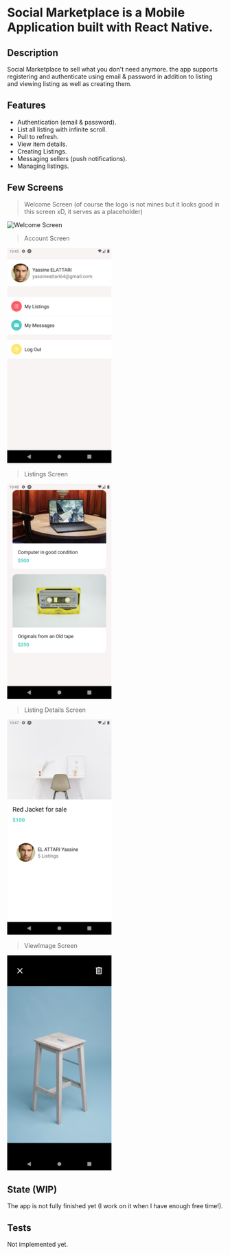 # Social Marketplace is a Mobile Application built with React Native.

## Description
Social Marketplace to sell what you don't need anymore. the app supports registering and authenticate using email & password in addition to listing and viewing listing as well as creating them.

## Features
- Authentication (email & password).
- List all listing with infinite scroll.
- Pull to refresh.
- View item details.
- Creating Listings.
- Messaging sellers (push notifications).
- Managing listings.

## Few Screens

> Welcome Screen (of course the logo is not mines but it looks good in this screen xD, it serves as a placeholder)

<img src="[drawing.jpg](https://raw.githubusercontent.com/ELATTARIYassine/social-marketplace-react-native/master/Github-readme-images/WelcomeScreen.png)" alt="Welcome Screen" height="500"/>

> Account Screen

<img src="https://raw.githubusercontent.com/ELATTARIYassine/social-marketplace-react-native/master/Github-readme-images/AccountScreen.png" alt="Account Screen" height="500"/>

> Listings Screen

<img src="https://github.com/ELATTARIYassine/social-marketplace-react-native/blob/master/Github-readme-images/ListingsScreen.png?raw=true" alt="Listings Screen" height="500"/>

> Listing Details Screen

<img src="https://raw.githubusercontent.com/ELATTARIYassine/social-marketplace-react-native/master/Github-readme-images/ListingDetailsScreen.png" alt="Listing Details Screen" height="500"/>


> ViewImage Screen

<img src="https://github.com/ELATTARIYassine/social-marketplace-react-native/blob/master/Github-readme-images/ViewImageScreen.png?raw=true" alt="ViewImage Screen" height="500"/>

## State (WIP)
The app is not fully finished yet (I work on it when I have enough free time!).

## Tests
Not implemented yet.